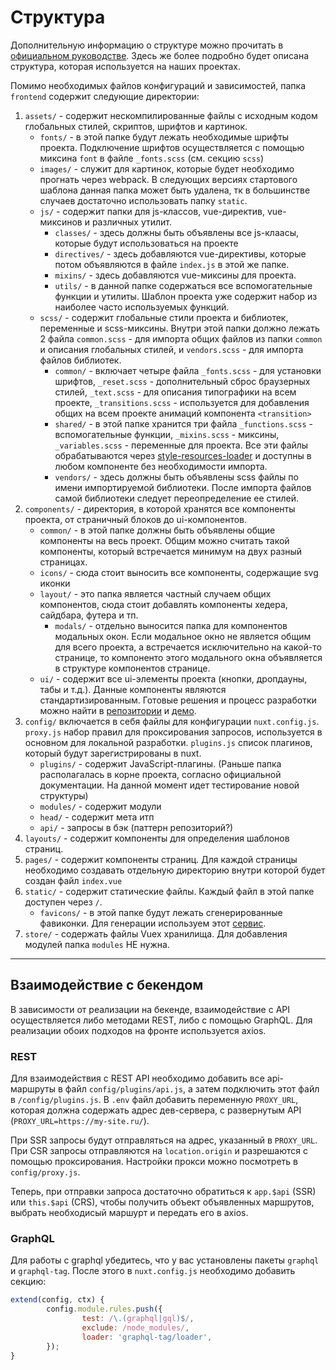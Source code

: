 # Структура

Дополнительную информацию о структуре можно прочитать в [официальном руководстве](https://nuxtjs.org/guide/directory-structure). Здесь же более подробно будет описана структура, которая используется на наших проектах.

Помимо необходимых файлов конфигураций и зависимостей, папка `frontend` содержит следующие директории:

1. `assets/` - содержит нескомпилированные файлы с исходным кодом глобальных стилей, скриптов, шрифтов и картинок.
    - `fonts/` - в этой папке будут лежать необходимые шрифты проекта. Подключение шрифтов осуществляется с помощью миксина `font` в файле `_fonts.scss` (см. секцию `scss`)
    - `images/` - служит для картинок, которые будет необходимо прогнать через webpack. В следующих версиях стартового шаблона данная папка может быть удалена, тк в большинстве случаев достаточно использовать папку `static`.
    - `js/` - содержит папки для js-классов, vue-директив, vue-миксинов и  различных утилит.
        - `classes/` - здесь должны быть объявлены все js-клаасы, которые будут использоваться на проекте
        - `directives/` - здесь добавляются vue-директивы, которые потом объявляются в файле `index.js` в этой же папке.
        - `mixins/` - здесь добавляются vue-миксины для проекта.
        - `utils/` - в данной папке содержаться все вспомогательные функции и утилиты. Шаблон проекта уже содержит набор из наиболее часто используемых функций.
    - `scss/` - содержит глобальные стили проекта и библиотек, переменные и scss-миксины. Внутри этой папки должно лежать 2 файла `common.scss` - для импорта общих файлов из папки `common` и описания глобальных стилей, и  `vendors.scss` - для импорта файлов библиотек.
        - `common/` - включает четыре файла `_fonts.scss` - для установки шрифтов, `_reset.scss` - дополнительный сброс браузерных стилей,  `_text.scss` - для описания типографики на всем проекте, `_transitions.scss` - используется для добавления общих на всем проекте анимаций компонента `<transition>`
        - `shared/` - в этой папке хранится три файла `_functions.scss` - вспомогательные функции, `_mixins.scss` - миксины, `_variables.scss` - переменные для проекта. Все эти файлы обрабатываются через [style-resources-loader](https://github.com/yenshih/style-resources-loader) и доступны в любом компоненте без необходимости импорта.
        - `vendors/` - здесь должны быть объявлены scss файлы по имени импортируемой библиотеки. После импорта файлов самой библиотеки следует переопределение ее стилей.
2. `components/` - директория, в которой хранятся все компоненты проекта, от страничный блоков до ui-компонентов.
    - `common/` - в этой папке должны быть объявлены общие компоненты на весь проект. Общим можно считать такой компоненты, который встречается минимум на двух разный страницах.
    - `icons/` - сюда стоит выносить все компоненты, содержащие svg иконки
    - `layout/` - это папка является частный случаем общих компонентов, сюда стоит добавлять компоненты хедера, сайдбара, футера и тп.
        - `modals/` - отдельно выносится папка для компонентов модальных окон. Если модальное окно не является общим для всего проекта, а встречается исключительно на какой-то странице, то компоненто этого модального окна объявляется в структуре компонентов странице.
    - `ui/` - содержит все ui-элементы проекта (кнопки, дропдауны, табы и т.д.). Данные компоненты являются стандартизированным. Готовые решения и процесс разработки можно найти в [репозитории](https://gitlab.com/Bolten/dev-components) и [демо](http://uikit.idacloud.ru/).
3. `config/` включается в себя файлы для конфигурации `nuxt.config.js`. `proxy.js` набор правил для проксирования запросов, используется в основном для локальной разработки. `plugins.js` список плагинов, который будут зарегистрированы в nuxt. 
    - `plugins/` - содержит JavaScript-плагины. (Раньше папка располагалась в корне проекта, согласно официальной документации. На данной момент идет тестирование новой структуры)
    - `modules/` - содержит модули
    - `head/` - содержит мета итп 
    - `api/` - запросы в бэк (паттерн репозиторий?)
4. `layouts/` - содержит компоненты для определения шаблонов страниц.
5. `pages/` - содержит компоненты страниц. Для каждой страницы необходимо создавать отдельную директорию внутри которой будет создан файл `index.vue`
6. `static/` - содержит статические файлы. Каждый файл в этой папке доступен через `/`.  
    - `favicons/` - в этой папке будут лежать сгенерированные фавиконки. Для генерации используем этот [сервис](https://realfavicongenerator.net/).
7. `store/` - содержать файлы Vuex хранилища. Для добавления модулей папка `modules` НЕ нужна.

---

## Взаимодействие с бекендом

В зависимости от реализации на бекенде, взаимодействие с API осуществляется либо методами REST, либо с помощью GraphQL. Для реализации обоих подходов на фронте используется axios.

### REST

Для взаимодействия с REST API необходимо добавить все api-маршруты в файл `config/plugins/api.js`, а затем подключить этот файл в `/config/plugins.js`. В `.env` файл добавить переменную `PROXY_URL`, которая должна содержать адрес дев-сервера, с развернутым API (`PROXY_URL=https://my-site.ru/`).

При SSR запросы будут отправляться на адрес, указанный в `PROXY_URL`. При CSR запросы отправляются на `location.origin` и разрешаются с помощью проксирования. Настройки прокси можно посмотреть в `config/proxy.js`.

Теперь, при отправки запроса достаточно обратиться к `app.$api` (SSR) или `this.$api` (CRS), чтобы получить объект объявленных маршрутов, выбрать необходисый маршурт и передать его в axios. 

### GraphQL

Для работы с graphql убедитесь, что у вас установлены пакеты `graphql` и `graphql-tag`. После этого в `nuxt.config.js` необходимо добавить секцию:

```jsx
extend(config, ctx) {
		config.module.rules.push({
				test: /\.(graphql|gql)$/,
				exclude: /node_modules/,
				loader: 'graphql-tag/loader',
		});
}
```

